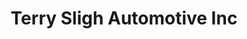 ---
title: "Terry Sligh Automotive Inc"
url: /oneonta/terry-sligh-automotive-inc/
shop: Autohaus
---